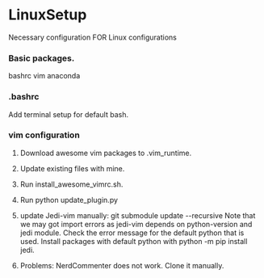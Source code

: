 # LinuxSetup
Necessary configuration FOR Linux configurations

### Basic packages. 
bashrc 
vim
anaconda

### .bashrc
Add terminal setup for default bash. 

### vim configuration
1. Download awesome vim packages to .vim_runtime. 
2. Update existing files with mine. 
3. Run install_awesome_vimrc.sh. 
4. Run python update_plugin.py
5. update Jedi-vim manually: git submodule update --recursive
Note that we may got import errors as jedi-vim depends on python-version and jedi module. 
Check the error message for the default python that is used. 
Install packages with default python with python -m pip install jedi. 

6. Problems: 
NerdCommenter does not work. Clone it manually. 



